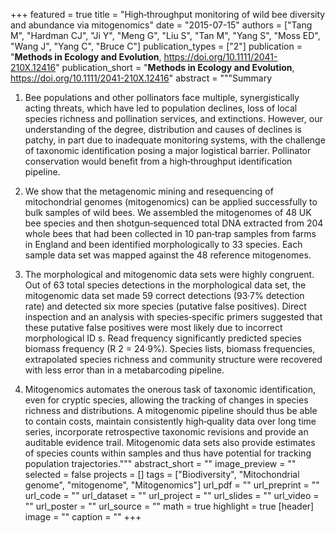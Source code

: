 +++
featured = true
title = "High‐throughput monitoring of wild bee diversity and abundance via mitogenomics"
date = "2015-07-15"
authors = ["Tang M", "Hardman CJ", "Ji Y", "Meng G", "Liu S", "Tan M", "Yang S", "Moss ED", "Wang J", "Yang C", "Bruce C"]
publication_types = ["2"]
publication = "**Methods in Ecology and Evolution**, https://doi.org/10.1111/2041-210X.12416"
publication_short = "**Methods in Ecology and Evolution**, https://doi.org/10.1111/2041-210X.12416"
abstract = """Summary

1. Bee populations and other pollinators face multiple, synergistically acting threats, which have led to population declines, loss of local species richness and pollination services, and extinctions. However, our understanding of the degree, distribution and causes of declines is patchy, in part due to inadequate monitoring systems, with the challenge of taxonomic identification posing a major logistical barrier. Pollinator conservation would benefit from a high‐throughput identification pipeline.

2. We show that the metagenomic mining and resequencing of mitochondrial genomes (mitogenomics) can be applied successfully to bulk samples of wild bees. We assembled the mitogenomes of 48 UK bee species and then shotgun‐sequenced total DNA extracted from 204 whole bees that had been collected in 10 pan‐trap samples from farms in England and been identified morphologically to 33 species. Each sample data set was mapped against the 48 reference mitogenomes.

3. The morphological and mitogenomic data sets were highly congruent. Out of 63 total species detections in the morphological data set, the mitogenomic data set made 59 correct detections (93·7% detection rate) and detected six more species (putative false positives). Direct inspection and an analysis with species‐specific primers suggested that these putative false positives were most likely due to incorrect morphological ID s. Read frequency significantly predicted species biomass frequency (R 2 = 24·9%). Species lists, biomass frequencies, extrapolated species richness and community structure were recovered with less error than in a metabarcoding pipeline.

4. Mitogenomics automates the onerous task of taxonomic identification, even for cryptic species, allowing the tracking of changes in species richness and distributions. A mitogenomic pipeline should thus be able to contain costs, maintain consistently high‐quality data over long time series, incorporate retrospective taxonomic revisions and provide an auditable evidence trail. Mitogenomic data sets also provide estimates of species counts within samples and thus have potential for tracking population trajectories."""
abstract_short = ""
image_preview = ""
selected = false
projects = []
tags = ["Biodiversity", "Mitochondrial genome", "mitogenome", "Mitogenomics"]
url_pdf = ""
url_preprint = ""
url_code = ""
url_dataset = ""
url_project = ""
url_slides = ""
url_video = ""
url_poster = ""
url_source = ""
math = true
highlight = true
[header]
image = ""
caption = ""
+++